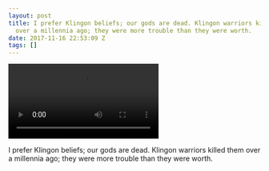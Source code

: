 ```yaml
---
layout: post
title: I prefer Klingon beliefs; our gods are dead. Klingon warriors killed them
  over a millennia ago; they were more trouble than they were worth.
date: 2017-11-16 22:53:09 Z
tags: []
---
```

<video autoplay="autoplay" controls="controls"><source src="https://youtu.be/m0yVUaL9CWs"></video>

I prefer Klingon beliefs; our gods are dead. Klingon warriors killed them over a millennia ago; they were more trouble than they were worth.
